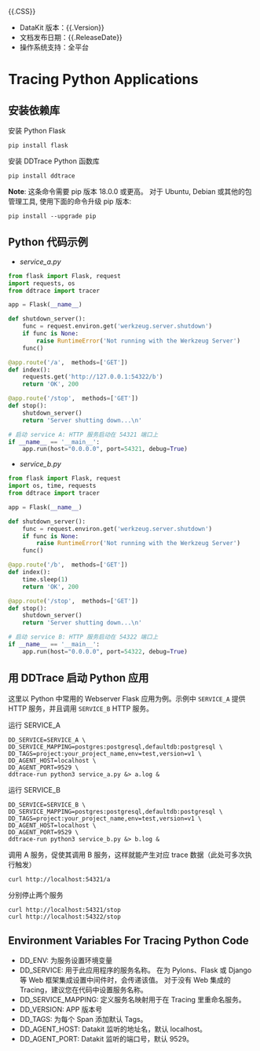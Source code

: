 {{.CSS}}

- DataKit 版本：{{.Version}}
- 文档发布日期：{{.ReleaseDate}}
- 操作系统支持：全平台

# Tracing Python Applications

## 安装依赖库

安装 Python Flask

```shell
pip install flask
```

安装 DDTrace Python 函数库

```shell
pip install ddtrace
```

**Note**: 这条命令需要 pip 版本 18.0.0 或更高。 对于 Ubuntu, Debian 或其他的包管理工具, 使用下面的命令升级 pip 版本:

```shell
pip install --upgrade pip
```

## Python 代码示例

- *service_a.py*

```python
from flask import Flask, request
import requests, os
from ddtrace import tracer

app = Flask(__name__)

def shutdown_server():
    func = request.environ.get('werkzeug.server.shutdown')
    if func is None:
        raise RuntimeError('Not running with the Werkzeug Server')
    func()

@app.route('/a',  methods=['GET'])
def index():
    requests.get('http://127.0.0.1:54322/b')
    return 'OK', 200

@app.route('/stop',  methods=['GET'])
def stop():
    shutdown_server()
    return 'Server shutting down...\n'

# 启动 service A: HTTP 服务启动在 54321 端口上
if __name__ == '__main__':
    app.run(host="0.0.0.0", port=54321, debug=True)
```

- *service_b.py*

```python
from flask import Flask, request
import os, time, requests
from ddtrace import tracer

app = Flask(__name__)

def shutdown_server():
    func = request.environ.get('werkzeug.server.shutdown')
    if func is None:
        raise RuntimeError('Not running with the Werkzeug Server')
    func()

@app.route('/b',  methods=['GET'])
def index():
    time.sleep(1)
    return 'OK', 200

@app.route('/stop',  methods=['GET'])
def stop():
    shutdown_server()
    return 'Server shutting down...\n'

# 启动 service B: HTTP 服务启动在 54322 端口上
if __name__ == '__main__':
    app.run(host="0.0.0.0", port=54322, debug=True)
```

## 用 DDTrace 启动 Python 应用

这里以 Python 中常用的 Webserver Flask 应用为例。示例中 `SERVICE_A` 提供 HTTP 服务，并且调用 `SERVICE_B` HTTP 服务。

运行 SERVICE_A

```shell
DD_SERVICE=SERVICE_A \
DD_SERVICE_MAPPING=postgres:postgresql,defaultdb:postgresql \
DD_TAGS=project:your_project_name,env=test,version=v1 \
DD_AGENT_HOST=localhost \
DD_AGENT_PORT=9529 \
ddtrace-run python3 service_a.py &> a.log &
```

运行 SERVICE_B

```shell
DD_SERVICE=SERVICE_B \
DD_SERVICE_MAPPING=postgres:postgresql,defaultdb:postgresql \
DD_TAGS=project:your_project_name,env=test,version=v1 \
DD_AGENT_HOST=localhost \
DD_AGENT_PORT=9529 \
ddtrace-run python3 service_b.py &> b.log &
```

调用 A 服务，促使其调用 B 服务，这样就能产生对应 trace 数据（此处可多次执行触发）

```shell
curl http://localhost:54321/a
```

分别停止两个服务

```shell
curl http://localhost:54321/stop
curl http://localhost:54322/stop
```

## Environment Variables For Tracing Python Code

- DD_ENV: 为服务设置环境变量
- DD_SERVICE: 用于此应用程序的服务名称。 在为 Pylons、Flask 或 Django 等 Web 框架集成设置中间件时，会传递该值。 对于没有 Web 集成的 Tracing，建议您在代码中设置服务名称。
- DD_SERVICE_MAPPING: 定义服务名映射用于在 Tracing 里重命名服务。
- DD_VERSION: APP 版本号
- DD_TAGS: 为每个 Span 添加默认 Tags。
- DD_AGENT_HOST: Datakit 监听的地址名，默认 localhost。
- DD_AGENT_PORT: Datakit 监听的端口号，默认 9529。
